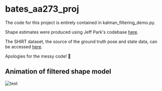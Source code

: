 # bates_aa273_proj

The code for this project is entirely contained in kalman_filtering_demo.py. 

Shape estimates were produced using Jeff Park's codebase [here](https://github.com/tpark94/sat-sq-recon/).

The SHIRT dataset, the source of the ground truth pose and state data, can be accessed [here](https://purl.stanford.edu/zq716br5462).

Apologies for the messy code! 😬

## Animation of filtered shape model

![test](https://github.com/batesemily/bates_aa273_proj/blob/main/shape_est.gif)
